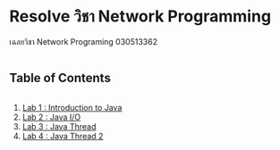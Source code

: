 # Resolve วิชา Network Programming

เฉลยวิชา Network Programing 030513362

<!-- รายการ Labs -->
  <summary><h2 style="display: inline-block">Table of Contents</h2></summary>
  <ol>
    <li><a href="https://github.com/noxhsxrk/resolve-network/tree/master/network/lab1">Lab 1 : Introduction to Java </a></li>
    <li><a href="https://github.com/noxhsxrk/resolve-network/tree/master/network/lab2">Lab 2 : Java I/O </a></li>
    <li><a href="https://github.com/noxhsxrk/resolve-network/tree/master/network/lab3">Lab 3 : Java Thread </a></li>
    <li><a href="https://github.com/noxhsxrk/resolve-network/tree/master/network/lab4">Lab 4 : Java Thread 2 </a></li>
  </ol>
